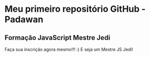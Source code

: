 # Meu primeiro repositório GitHub - Padawan
## Formação JavaScript Mestre Jedi

Faça sua inscrição agora mesmo!!! :) E seja um Mestre JS Jedi!
